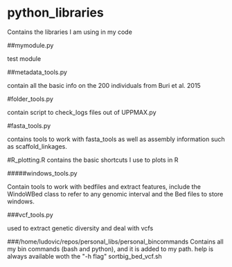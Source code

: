 # python_libraries
Contains the libraries I am using in my code

##mymodule.py

test module

##metadata_tools.py

contain all the basic info on the 200 individuals from Buri et al. 2015

#folder_tools.py

contain script to check_logs files out of UPPMAX.py


#fasta_tools.py

contains tools to work with fasta_tools as well as assembly information such as scaffold_linkages.

#R_plotting.R
contains the basic shortcuts I use to plots in R

#####windows_tools.py

Contain tools to work with bedfiles and extract features, include the WindoWBed class to refer to any genomic interval and the Bed files to store windows.


###vcf_tools.py


used to extract genetic diversity and deal with vcfs



###/home/ludovic/repos/personal_libs/personal_bincommands
Contains all my bin commands (bash and python), and it is added to my path. help is always available woth the "-h flag"
	sortbig_bed_vcf.sh
